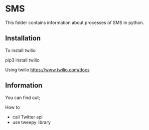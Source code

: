 # SMS

This folder contains information about processes of SMS in python.

## Installation 

To install twilio

pip3 install twilio

Using twilio
https://www.twilio.com/docs

## Information

You can find out;

How to
- call Twitter api
- use tweepy library
